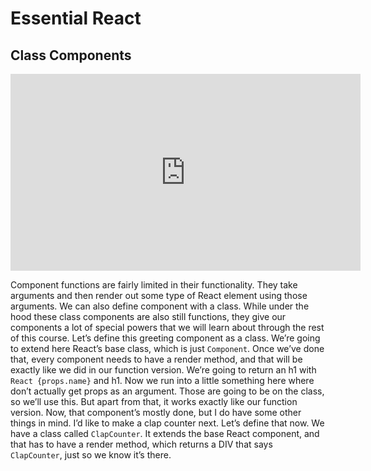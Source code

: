 <Head>
  <title>Learn React | Essential React > Class Components</title>
</Head>

# Essential React

## Class Components

<iframe width="560" height="315" src="https://www.youtube.com/embed/cFJYPGBlxfk" frameborder="0" allow="autoplay; encrypted-media" allowfullscreen></iframe>

Component functions are fairly limited in their functionality. They take arguments and then render out some type of React element using those arguments. We can also define component with a class. While under the hood these class components are also still functions, they give our components a lot of special powers that we will learn about through the rest of this course. Let’s define this greeting component as a class. We’re going to extend here React’s base class, which is just `Component`. Once we’ve done that, every component needs to have a render method, and that will be exactly like we did in our function version. We’re going to return an h1 with `React {props.name}` and h1. Now we run into a little something here where don’t actually get props as an argument. Those are going to be on the class, so we’ll use this. But apart from that, it works exactly like our function version. Now, that component’s mostly done, but I do have some other things in mind. I’d like to make a clap counter next. Let’s define that now. We have a class called `ClapCounter`. It extends the base React component, and that has to have a render method, which returns a DIV that says `ClapCounter`, just so we know it’s there.
